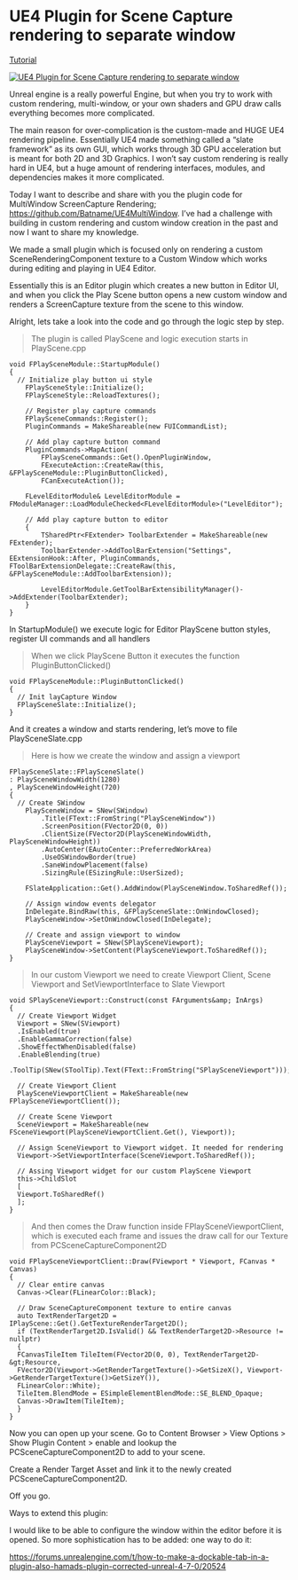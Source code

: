 # UE4 Plugin for Scene Capture rendering to separate window

[Tutorial](https://geodesic.tech/ue4-plugin-for-scene-capture-rendering-to-separate-window/)

[![UE4 Plugin for Scene Capture rendering to separate window](https://user-images.githubusercontent.com/6189196/53569672-039f0680-3b65-11e9-98c2-395a4d47af64.PNG)](https://www.youtube.com/watch?v=8tyCK89ceMM)

Unreal engine is a really powerful Engine, but when you try to work with custom rendering, multi-window, or your own shaders and GPU draw calls everything becomes more complicated.

The main reason for over-complication is the custom-made and HUGE UE4 rendering pipeline. Essentially UE4 made something called a “slate framework” as its own GUI, which works through 3D GPU acceleration but is meant for both 2D and 3D Graphics. I won’t say custom rendering is really hard in UE4, but a huge amount of rendering interfaces, modules, and dependencies makes it more complicated.

Today I want to describe and share with you the plugin code for MultiWindow ScreenCapture Rendering; https://github.com/Batname/UE4MultiWindow. I’ve had a challenge with building in custom rendering and custom window creation in the past and now I want to share my knowledge.

We made a small plugin which is focused only on rendering a custom SceneRenderingComponent texture to a Custom Window which works during editing and playing in UE4 Editor.

Essentially this is an Editor plugin which creates a new button in Editor UI, and when you click the Play Scene button opens a new custom window and renders a ScreenCapture texture from the scene to this window.

Alright, lets take a look into the code and go through the logic step by step.

> The plugin is called PlayScene and logic execution starts in PlayScene.cpp

```
void FPlaySceneModule::StartupModule()
{
  // Initialize play button ui style
	FPlaySceneStyle::Initialize();
	FPlaySceneStyle::ReloadTextures();

	// Register play capture commands
	FPlaySceneCommands::Register();
	PluginCommands = MakeShareable(new FUICommandList);

	// Add play capture button command
	PluginCommands->MapAction(
		FPlaySceneCommands::Get().OpenPluginWindow,
		FExecuteAction::CreateRaw(this, &FPlaySceneModule::PluginButtonClicked),
		FCanExecuteAction());

	FLevelEditorModule& LevelEditorModule = FModuleManager::LoadModuleChecked<FLevelEditorModule>("LevelEditor");

	// Add play capture button to editor
	{
		TSharedPtr<FExtender> ToolbarExtender = MakeShareable(new FExtender);
		ToolbarExtender->AddToolBarExtension("Settings", EExtensionHook::After, PluginCommands, FToolBarExtensionDelegate::CreateRaw(this, &FPlaySceneModule::AddToolbarExtension));

		LevelEditorModule.GetToolBarExtensibilityManager()->AddExtender(ToolbarExtender);
	}
}
```


In StartupModule() we execute logic for Editor PlayScene button styles, register UI commands and all handlers

> When we click PlayScene Button it executes the function PluginButtonClicked()

```
void FPlaySceneModule::PluginButtonClicked()
{
  // Init layCapture Window
  FPlaySceneSlate::Initialize();
}
```

And it creates a window and starts rendering, let’s move to file PlaySceneSlate.cpp

> Here is how we create the window and assign a viewport

```
FPlaySceneSlate::FPlaySceneSlate()
: PlaySceneWindowWidth(1280)
, PlaySceneWindowHeight(720)
{
  // Create SWindow
	PlaySceneWindow = SNew(SWindow)
		.Title(FText::FromString("PlaySceneWindow"))
		.ScreenPosition(FVector2D(0, 0))
		.ClientSize(FVector2D(PlaySceneWindowWidth, PlaySceneWindowHeight))
		.AutoCenter(EAutoCenter::PreferredWorkArea)
		.UseOSWindowBorder(true)
		.SaneWindowPlacement(false)
		.SizingRule(ESizingRule::UserSized);

	FSlateApplication::Get().AddWindow(PlaySceneWindow.ToSharedRef());

	// Assign window events delegator
	InDelegate.BindRaw(this, &FPlaySceneSlate::OnWindowClosed);
	PlaySceneWindow->SetOnWindowClosed(InDelegate);

	// Create and assign viewport to window
	PlaySceneViewport = SNew(SPlaySceneViewport);
	PlaySceneWindow->SetContent(PlaySceneViewport.ToSharedRef());
}
```

> In our custom Viewport we need to create Viewport Client, Scene Viewport and SetViewportInterface to Slate Viewport

```
void SPlaySceneViewport::Construct(const FArguments&amp; InArgs)
{
  // Create Viewport Widget
  Viewport = SNew(SViewport)
  .IsEnabled(true)
  .EnableGammaCorrection(false)
  .ShowEffectWhenDisabled(false)
  .EnableBlending(true)
  .ToolTip(SNew(SToolTip).Text(FText::FromString("SPlaySceneViewport")));

  // Create Viewport Client
  PlaySceneViewportClient = MakeShareable(new FPlaySceneViewportClient());

  // Create Scene Viewport
  SceneViewport = MakeShareable(new FSceneViewport(PlaySceneViewportClient.Get(), Viewport));

  // Assign SceneViewport to Viewport widget. It needed for rendering
  Viewport->SetViewportInterface(SceneViewport.ToSharedRef());

  // Assing Viewport widget for our custom PlayScene Viewport
  this->ChildSlot
  [
  Viewport.ToSharedRef()
  ];
}
```

> And then comes the Draw function inside FPlaySceneViewportClient, which is executed each frame and issues the draw call for our Texture from PCSceneCaptureComponent2D

```
void FPlaySceneViewportClient::Draw(FViewport * Viewport, FCanvas * Canvas)
{
  // Clear entire canvas
  Canvas->Clear(FLinearColor::Black);

  // Draw SceneCaptureComponent texture to entire canvas
  auto TextRenderTarget2D = IPlayScene::Get().GetTextureRenderTarget2D();
  if (TextRenderTarget2D.IsValid() && TextRenderTarget2D->Resource != nullptr)
  {
  FCanvasTileItem TileItem(FVector2D(0, 0), TextRenderTarget2D-&gt;Resource,
  FVector2D(Viewport->GetRenderTargetTexture()->GetSizeX(), Viewport->GetRenderTargetTexture()>GetSizeY()),
  FLinearColor::White);
  TileItem.BlendMode = ESimpleElementBlendMode::SE_BLEND_Opaque;
  Canvas->DrawItem(TileItem);
  }
}
```


Now you can open up your scene. Go to Content Browser > View Options > Show Plugin Content > enable and lookup the PCSceneCaptureComponent2D to add to your scene.

Create a Render Target Asset and link it to the newly created PCSceneCaptureComponent2D.

Off you go.

Ways to extend this plugin:

I would like to be able to configure the window within the editor before it is opened. So more sophistication has to be added: one way to do it:

https://forums.unrealengine.com/t/how-to-make-a-dockable-tab-in-a-plugin-also-hamads-plugin-corrected-unreal-4-7-0/20524
